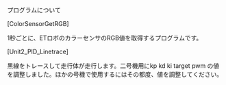 プログラムについて

[ColorSensorGetRGB]

1秒ごとに、ETロボのカラーセンサのRGB値を取得するプログラムです。

[Unit2_PID_Linetrace]

黒線をトレースして走行体が走行します。二号機用にkp kd ki target pwm の値を調整しました。ほかの号機で使用するにはその都度、値を調整してください。
